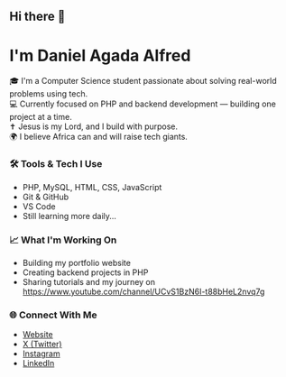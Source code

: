 ## Hi there 👋

<!--
**CodyDani/CodyDani** is a ✨ _special_ ✨ repository because its `README.md` (this file) appears on your GitHub profile.

Here are some ideas to get you started:

- 🔭 I’m currently working on ...
- 🌱 I’m currently learning ...
- 👯 I’m looking to collaborate on ...
- 🤔 I’m looking for help with ...
- 💬 Ask me about ...
- 📫 How to reach me: ...
- 😄 Pronouns: ...
- ⚡ Fun fact: ...
-->




# I'm Daniel Agada Alfred

🎓 I'm a Computer Science student passionate about solving real-world problems using tech.  
💻 Currently focused on PHP and backend development — building one project at a time.  
✝️ Jesus is my Lord, and I build with purpose.  
🌍 I believe Africa can and will raise tech giants.

### 🛠️ Tools & Tech I Use
- PHP, MySQL, HTML, CSS, JavaScript
- Git & GitHub
- VS Code
- Still learning more daily...

### 📈 What I'm Working On
- Building my portfolio website
- Creating backend projects in PHP
- Sharing tutorials and my journey on https://www.youtube.com/channel/UCvS1BzN6I-t88bHeL2nvq7g

### 🌐 Connect With Me
- [Website](https://yourwebsite.com)
- [X (Twitter)](https://x.com/CodeDanie)
- [Instagram](https://www.instagram.com/code.danie)
- [LinkedIn](https://www.linkedin.com/in/daniel-agada-alfred-9a799a343)
